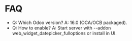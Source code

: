 # FAQ

- Q: Which Odoo version? A: 16.0 (OCA/OCB packaged).
- Q: How to enable? A: Start server with --addon web_widget_datepicker_fulloptions or install in UI.
